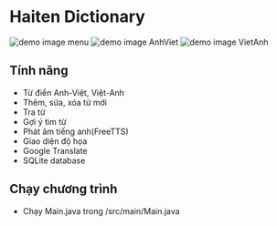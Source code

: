 # Haiten Dictionary
![demo image menu](https://media.discordapp.net/attachments/891341738474606635/902214236921548870/unknown.png)
![demo image AnhViet](https://cdn.discordapp.com/attachments/891341738474606635/902214476575686666/unknown.png)
![demo image VietAnh](https://cdn.discordapp.com/attachments/891341738474606635/902214675750584350/unknown.png)

## Tính năng
- Từ điển Anh-Việt, Việt-Anh
- Thêm, sửa, xóa từ mới
- Tra từ
- Gợi ý tìm từ
- Phát âm tiếng anh(FreeTTS)
- Giao diện độ họa
- Google Translate
- SQLite database
## Chạy chương trình
- Chạy Main.java trong /src/main/Main.java 